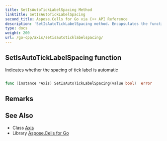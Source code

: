 ```yaml
---
title: SetIsAutoTickLabelSpacing Method 
linktitle: SetIsAutoTickLabelSpacing
second_title: Aspose.Cells for Go via C++ API Reference
description: 'SetIsAutoTickLabelSpacing method. Encapsulates the function that represents setisautoticklabelspacing in Go.'
type: docs
weight: 200
url: /go-cpp/axis/setisautoticklabelspacing/
---
```


## SetIsAutoTickLabelSpacing function

Indicates whether the spacing of tick label is automatic

```go

func (instance *Axis) SetIsAutoTickLabelSpacing(value bool)  error

```

## Remarks


## See Also

* Class [Axis](../)
* Library [Aspose.Cells for Go](../../)
